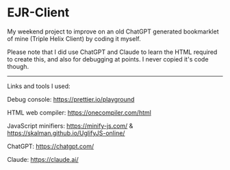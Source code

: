 # EJR-Client
My weekend project to improve on an old ChatGPT generated bookmarklet of mine (Triple Helix Client) by coding it myself.

Please note that I did use ChatGPT and Claude to learn the HTML required to create this, and also for debugging at points. I never copied it's code though.

---

Links and tools I used:

Debug console: https://prettier.io/playground

HTML web compiler: https://onecompiler.com/html

JavaScript minifiers: https://minify-js.com/ & https://skalman.github.io/UglifyJS-online/

ChatGPT: https://chatgpt.com/

Claude: https://claude.ai/
